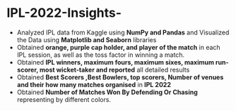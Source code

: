 # IPL-2022-Insights-
* Analyzed IPL data from Kaggle using **NumPy and Pandas** and Visualized the Data using **Matplotlib and Seaborn** libraries
* Obtained **orange, purple cap holder, and player of the match** in each IPL session, as well as the toss factor in winning a match.
* Obtained **IPL winners, maximum fours, maximum sixes, maximum run-scorer, most wicket-taker and reported** all detailed results
* Obtained **Best Scorers ,Best Bowlers, top scorers, Number of venues and their how many matches organised** in **IPL 2022** 
* Obtained **Number of Matches Won By Defending Or Chasing** representing by different colors.
